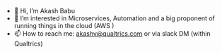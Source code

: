 - 👋 Hi, I’m Akash Babu
- 👀 I’m interested in Microservices, Automation and a big proponent of running things in the cloud (AWS )
- 📫 How to reach me: akashv@qualtrics.com or via slack DM (within Qualtrics)

<!---
akashbabu91/akashbabu91 is a ✨ special ✨ repository because its `README.md` (this file) appears on your GitHub profile.
You can click the Preview link to take a look at your changes.
--->
